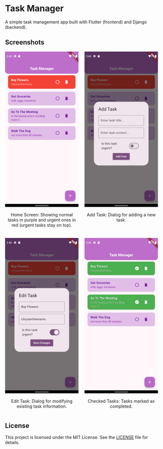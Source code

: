 # Task Manager

A simple task management app built with Flutter (frontend) and Django (backend).

## Screenshots

<div style="display: flex; flex-wrap: wrap; gap: 20px; justify-content: space-between;">

  <div style="flex: 0 1 calc(50% - 10px); text-align: center;">
    <img src="screenshots/Screenshot_1734964887.png" alt="Home Screen" style="width: 100%; max-width: 300px;">
    <p>Home Screen: Showing normal tasks in purple and urgent ones in red (urgent tasks stay on top).</p>
  </div>

  <div style="flex: 0 1 calc(50% - 10px); text-align: center;">
    <img src="screenshots/Screenshot_1734964893.png" alt="Add Task" style="width: 100%; max-width: 300px;">
    <p>Add Task: Dialog for adding a new task.</p>
  </div>

  <div style="flex: 0 1 calc(50% - 10px); text-align: center;">
    <img src="screenshots/Screenshot_1734964900.png" alt="Edit Task" style="width: 100%; max-width: 300px;">
    <p>Edit Task: Dialog for modifying existing task information.</p>
  </div>

  <div style="flex: 0 1 calc(50% - 10px); text-align: center;">
    <img src="screenshots/Screenshot_1734964918.png" alt="Checked Tasks" style="width: 100%; max-width: 300px;">
    <p>Checked Tasks: Tasks marked as completed.</p>
  </div>

</div>

## License

This project is licensed under the MIT License. See the [LICENSE](LICENSE) file for details.
